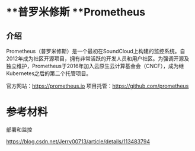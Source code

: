 # **普罗米修斯 **Prometheus
## 介绍
Prometheus（普罗米修斯）是一个最初在SoundCloud上构建的监控系统。自2012年成为社区开源项目，拥有非常活跃的开发人员和用户社区。为强调开源及独立维护，Prometheus于2016年加入云原生云计算基金会（CNCF），成为继Kubernetes之后的第二个托管项目。

官方网站：https://prometheus.io
项目托管：https://github.com/prometheus


# 参考材料

部署和监控

https://blog.csdn.net/Jerry00713/article/details/113483794